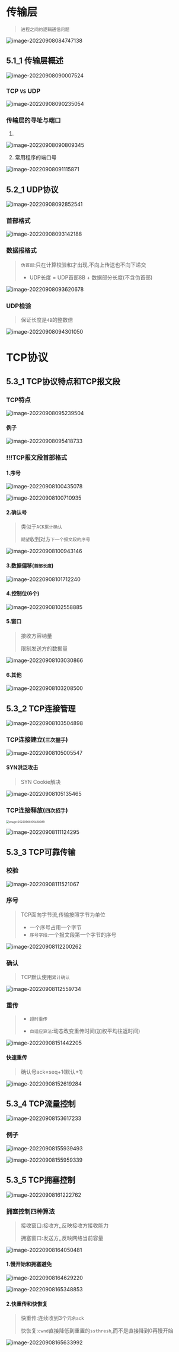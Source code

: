 # 传输层

> `进程之间的逻辑通信问题`

![image-20220908084747138](https://cdn.jsdelivr.net/gh/DZX-hhh/Pictures/images/202209080847920.png)

## 5.1_1 传输层概述

![image-20220908090007524](https://cdn.jsdelivr.net/gh/DZX-hhh/Pictures/images/202209080900768.png)

### TCP `VS` UDP

![image-20220908090235054](https://cdn.jsdelivr.net/gh/DZX-hhh/Pictures/images/202209080902007.png)

### 传输层的寻址与端口

1. 

![image-20220908090809345](https://cdn.jsdelivr.net/gh/DZX-hhh/Pictures/images/202209080908959.png)

2. 常用程序的端口号

![image-20220908091115871](https://cdn.jsdelivr.net/gh/DZX-hhh/Pictures/images/202209080911927.png)

## 5.2_1 UDP协议

![image-20220908092852541](https://cdn.jsdelivr.net/gh/DZX-hhh/Pictures/images/202209080928872.png)

### 首部格式

![image-20220908093142188](https://cdn.jsdelivr.net/gh/DZX-hhh/Pictures/images/202209080931271.png)

### 数据报格式

> `伪首部`:只在计算校验和才出现,不向上传送也不向下递交
>
> - UDP长度 = UDP首部8B + 数据部分长度(不含伪首部)

![image-20220908093620678](https://cdn.jsdelivr.net/gh/DZX-hhh/Pictures/images/202209080936999.png)

### UDP检验

> 保证长度是`4B`的整数倍

![image-20220908094301050](https://cdn.jsdelivr.net/gh/DZX-hhh/Pictures/images/202209080943645.png)

# TCP协议

## 5.3_1 TCP协议特点和TCP报文段

### TCP特点

![image-20220908095239504](https://cdn.jsdelivr.net/gh/DZX-hhh/Pictures/images/202209080952678.png)

#### 例子

![image-20220908095418733](https://cdn.jsdelivr.net/gh/DZX-hhh/Pictures/images/202209080954075.png)

### !!!TCP报文段首部格式

#### 1.序号

![image-20220908100435078](https://cdn.jsdelivr.net/gh/DZX-hhh/Pictures/images/202209081005861.png)

![image-20220908100710935](https://cdn.jsdelivr.net/gh/DZX-hhh/Pictures/images/202209081007990.png)

#### 2.确认号

> 类似于`ACK累计确认`
>
> `期望`收到对方`下一个报文段的序号`

![image-20220908100943146](https://cdn.jsdelivr.net/gh/DZX-hhh/Pictures/images/202209081009373.png)

#### 3.数据偏移(`首部长度`)

![image-20220908101712240](https://cdn.jsdelivr.net/gh/DZX-hhh/Pictures/images/202209081019163.png)

#### 4.控制位(6个)

![image-20220908102558885](https://cdn.jsdelivr.net/gh/DZX-hhh/Pictures/images/202209081026844.png)

#### 5.窗口

> 接收方容纳量
>
> 限制发送方的数据量 

![image-20220908103030866](https://cdn.jsdelivr.net/gh/DZX-hhh/Pictures/images/202209081030077.png)

#### 6.其他

![image-20220908103208500](https://cdn.jsdelivr.net/gh/DZX-hhh/Pictures/images/202209081032044.png)

## 5.3_2 TCP连接管理

![image-20220908103504898](https://cdn.jsdelivr.net/gh/DZX-hhh/Pictures/images/202209081035502.png)

### TCP连接建立(`三次握手`)

![image-20220908105005547](https://cdn.jsdelivr.net/gh/DZX-hhh/Pictures/images/202209081050891.png)

#### SYN洪泛攻击

> SYN Cookie解决

![image-20220908105135465](https://cdn.jsdelivr.net/gh/DZX-hhh/Pictures/images/202209081051707.png)

### TCP连接释放(`四次招手`)

<img src="https://cdn.jsdelivr.net/gh/DZX-hhh/Pictures/images/202209081054197.png" alt="image-20220908105430089" style="zoom:50%;" />

![image-20220908111124295](https://cdn.jsdelivr.net/gh/DZX-hhh/Pictures/images/202209081111131.png)

## 5.3_3 TCP可靠传输

### 校验

![image-20220908111521067](https://cdn.jsdelivr.net/gh/DZX-hhh/Pictures/images/202209081115331.png)

### 序号

> TCP面向字节流,传输按照字节为单位
>
> - 一个序号占用一个字节
> - `序号字段`:一个报文段第一个字节的序号

![image-20220908112200262](https://cdn.jsdelivr.net/gh/DZX-hhh/Pictures/images/202209081122858.png)

### 确认

> TCP默认使用`累计确认`

![image-20220908112559734](https://cdn.jsdelivr.net/gh/DZX-hhh/Pictures/images/202209081126505.png)

### 重传

> - `超时重传`
>
> - `自适应算法`:动态改变重传时间(加权平均往返时间)

![image-20220908151442205](https://cdn.jsdelivr.net/gh/DZX-hhh/Pictures/images/202209081514357.png)

#### 快速重传

> 确认号ack=seq+1(默认+1)

![image-20220908152619284](https://cdn.jsdelivr.net/gh/DZX-hhh/Pictures/images/202209081526725.png)

## 5.3_4 TCP流量控制

![image-20220908153617233](https://cdn.jsdelivr.net/gh/DZX-hhh/Pictures/images/202209081536044.png)

### 例子

![image-20220908155939493](https://cdn.jsdelivr.net/gh/DZX-hhh/Pictures/images/202209081559437.png)

![image-20220908155959339](https://cdn.jsdelivr.net/gh/DZX-hhh/Pictures/images/202209081600103.png)

## 5.3_5 TCP拥塞控制

![image-20220908161222762](https://cdn.jsdelivr.net/gh/DZX-hhh/Pictures/images/202209081612932.png)

### 拥塞控制四种算法

> 接收窗口:接收方,,反映接收方接收能力
>
> 拥塞窗口:发送方,,反映网络当前容量

![image-20220908164050481](https://cdn.jsdelivr.net/gh/DZX-hhh/Pictures/images/202209081640920.png)

#### 1.慢开始和拥塞避免

![image-20220908164629220](https://cdn.jsdelivr.net/gh/DZX-hhh/Pictures/images/202209081646254.png)

![image-20220908165348853](https://cdn.jsdelivr.net/gh/DZX-hhh/Pictures/images/202209081653225.png)

#### 2.快重传和快恢复

> 快重传:连续收到3个`冗余ack`
>
> 快恢复:`cwnd`直接降低到重置的`ssthresh`,而不是直接降到0再慢开始

![image-20220908165633992](https://cdn.jsdelivr.net/gh/DZX-hhh/Pictures/images/202209081656162.png)
